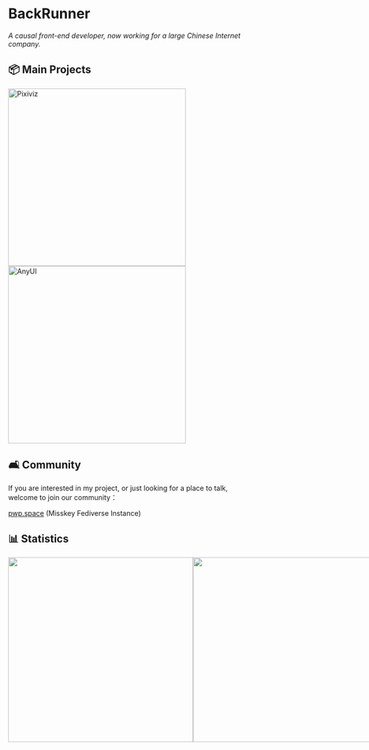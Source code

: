# BackRunner

_A causal front-end developer, now working for a large Chinese Internet company._

## 📦 Main Projects

<div>
 
 [<img src="https://github-readme-stats.vercel.app/api/pin/?username=pwp-app&repo=pixiviz&theme=dark" width="360" alt="Pixiviz">](https://github.com/pwp-app/pixiviz)  [<img src="https://github-readme-stats.vercel.app/api/pin/?username=any-design&repo=anyui&theme=dark" width="360" alt="AnyUI">](https://github.com/any-design/anyui)

</div>

## 🛋️ Community

If you are interested in my project, or just looking for a place to talk, welcome to join our community：

[pwp.space](https://pwp.space) (Misskey Fediverse Instance)

## 📊 Statistics

[<div style="display: flex">
<img src="https://github-readme-stats.vercel.app/api/wakatime?username=@BackRunner&theme=dark" width="375">](https://wakatime.com/@BackRunner)
[<img src="https://github-readme-stats.vercel.app/api?username=backrunner&theme=dark" width="375">](https://github.com/backrunner)
</div>

